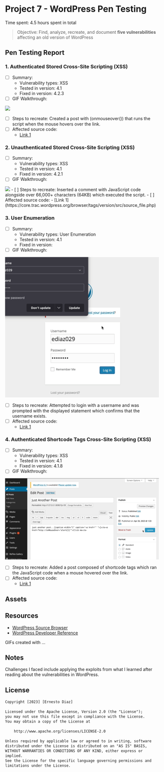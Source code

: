# Project 7 - WordPress Pen Testing

Time spent: 4.5 hours spent in total

> Objective: Find, analyze, recreate, and document **five vulnerabilities** affecting an old version of WordPress

## Pen Testing Report

### 1. Authenticated Stored Cross-Site Scripting (XSS)
 
- [ ] Summary: 
  - Vulnerability types: XSS
  - Tested in version: 4.1
  - Fixed in version: 4.2.3
- [ ] GIF Walkthrough:
<img src="XSS1.gif">

- [ ] Steps to recreate: Created a post with (onmouseover()) that runs the script when the mouse hovers over the link.
- [ ] Affected source code:
  - [Link 1](https://core.trac.wordpress.org/browser/tags/version/src/source_file.php)
  
### 2. Unauthenticated Stored Cross-Site Scripting (XSS)

- [ ] Summary: 
  - Vulnerability types: XSS
  - Tested in version: 4.1
  - Fixed in version: 4.2.1
- [ ] GIF Walkthrough: 
<img src="XSSC.gif">
- [ ] Steps to recreate: Inserted a comment with JavaScript code alongside over 66,000+ characters (64KB) which executed the script.
- [ ] Affected source code:
  - [Link 1](https://core.trac.wordpress.org/browser/tags/version/src/source_file.php)

### 3. User Enumeration

- [ ] Summary: 
  - Vulnerability types: User Enumeration
  - Tested in version: 4.1
  - Fixed in version: 
- [ ] GIF Walkthrough: 

<img src="UserEnum.gif">

- [ ] Steps to recreate: Attempted to login with a username and was prompted with the displayed statement which confirms that the username exists.
- [ ] Affected source code:
  - [Link 1](https://core.trac.wordpress.org/browser/tags/version/src/source_file.php)

### 4. Authenticated Shortcode Tags Cross-Site Scripting (XSS)

- [ ] Summary: 
  - Vulnerability types: XSS
  - Tested in version: 4.1
  - Fixed in version: 4.1.8
- [ ] GIF Walkthrough: 

<img src="shortcode.gif">

- [ ] Steps to recreate: Added a post composed of shortcode tags which ran the JavaScript code when a mouse hovered over the link.
- [ ] Affected source code:
  - [Link 1](https://core.trac.wordpress.org/browser/tags/version/src/source_file.php) 

## Assets



## Resources

- [WordPress Source Browser](https://core.trac.wordpress.org/browser/)
- [WordPress Developer Reference](https://developer.wordpress.org/reference/)

GIFs created with  ...
<!-- Recommended GIF Tools:
[Kap](https://getkap.co/) for macOS
[ScreenToGif](https://www.screentogif.com/) for Windows
[peek](https://github.com/phw/peek) for Linux. -->

## Notes

Challenges I faced include applying the exploits from what I learned after reading about the vulnerabilities in WordPress.

## License

    Copyright [2023] [Ernesto Diaz]

    Licensed under the Apache License, Version 2.0 (the "License");
    you may not use this file except in compliance with the License.
    You may obtain a copy of the License at

        http://www.apache.org/licenses/LICENSE-2.0

    Unless required by applicable law or agreed to in writing, software
    distributed under the License is distributed on an "AS IS" BASIS,
    WITHOUT WARRANTIES OR CONDITIONS OF ANY KIND, either express or implied.
    See the License for the specific language governing permissions and
    limitations under the License.

